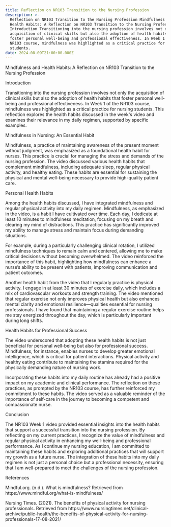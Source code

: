 ```yaml
---
title: Reflection on NR103 Transition to the Nursing Profession
description: >-
  Reflection on NR103 Transition to the Nursing Profession Mindfulness and
  Health Habits: A Reflection on NR103 Transition to the Nursing Profession
  Introduction Transitioning into the nursing profession involves not only the
  acquisition of clinical skills but also the adoption of health habits that
  foster personal well-being and professional effectiveness. In Week 1 of the
  NR103 course, mindfulness was highlighted as a critical practice for nursing
  students. 
date: 2024-08-09T21:00:00.000Z
---
```


Mindfulness and Health Habits: A Reflection on NR103 Transition to the Nursing Profession

Introduction

Transitioning into the nursing profession involves not only the acquisition of clinical skills but also the adoption of health habits that foster personal well-being and professional effectiveness. In Week 1 of the NR103 course, mindfulness was highlighted as a critical practice for nursing students. This reflection explores the health habits discussed in the week's video and examines their relevance in my daily regimen, supported by specific examples.

Mindfulness in Nursing: An Essential Habit

Mindfulness, a practice of maintaining awareness of the present moment without judgment, was emphasized as a foundational health habit for nurses. This practice is crucial for managing the stress and demands of the nursing profession. The video discussed various health habits that complement mindfulness, including adequate sleep, regular physical activity, and healthy eating. These habits are essential for sustaining the physical and mental well-being necessary to provide high-quality patient care.

Personal Health Habits

Among the health habits discussed, I have integrated mindfulness and regular physical activity into my daily regimen. Mindfulness, as emphasized in the video, is a habit I have cultivated over time. Each day, I dedicate at least 10 minutes to mindfulness meditation, focusing on my breath and clearing my mind of distractions. This practice has significantly improved my ability to manage stress and maintain focus during demanding situations.

For example, during a particularly challenging clinical rotation, I utilized mindfulness techniques to remain calm and centered, allowing me to make critical decisions without becoming overwhelmed. The video reinforced the importance of this habit, highlighting how mindfulness can enhance a nurse’s ability to be present with patients, improving communication and patient outcomes.

Another health habit from the video that I regularly practice is physical activity. I engage in at least 30 minutes of exercise daily, which includes a mix of cardiovascular workouts and strength training. The video mentioned that regular exercise not only improves physical health but also enhances mental clarity and emotional resilience—qualities essential for nursing professionals. I have found that maintaining a regular exercise routine helps me stay energized throughout the day, which is particularly important during long shifts.

Health Habits for Professional Success

The video underscored that adopting these health habits is not just beneficial for personal well-being but also for professional success. Mindfulness, for instance, enables nurses to develop greater emotional intelligence, which is critical for patient interactions. Physical activity and healthy eating contribute to maintaining the stamina required for the physically demanding nature of nursing work.

Incorporating these habits into my daily routine has already had a positive impact on my academic and clinical performance. The reflection on these practices, as prompted by the NR103 course, has further reinforced my commitment to these habits. The video served as a valuable reminder of the importance of self-care in the journey to becoming a competent and compassionate nurse.

Conclusion

The NR103 Week 1 video provided essential insights into the health habits that support a successful transition into the nursing profession. By reflecting on my current practices, I recognize the value of mindfulness and regular physical activity in enhancing my well-being and professional performance. As I continue my nursing education, I am committed to maintaining these habits and exploring additional practices that will support my growth as a future nurse. The integration of these habits into my daily regimen is not just a personal choice but a professional necessity, ensuring that I am well-prepared to meet the challenges of the nursing profession.

References

Mindful.org. (n.d.). What is mindfulness? Retrieved from https\://www\.mindful.org/what-is-mindfulness/

Nursing Times. (2021). The benefits of physical activity for nursing professionals. Retrieved from https\://www\.nursingtimes.net/clinical-archive/public-health/the-benefits-of-physical-activity-for-nursing-professionals-17-08-2021/
